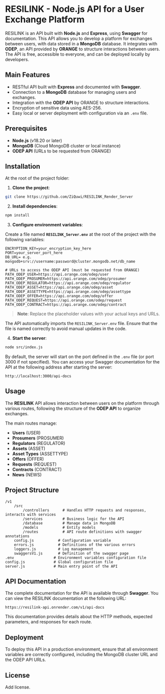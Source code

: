 # RESILINK - Node.js API for a User Exchange Platform

RESILINK is an API built with **Node.js** and **Express**, using **Swagger** for documentation. This API allows you to develop a platform for exchanges between users, with data stored in a **MongoDB** database. It integrates with **ODEP**, an API provided by **ORANGE** to structure interactions between users. The API is free, accessible to everyone, and can be deployed locally by developers.

## Main Features

- RESTful API built with **Express** and documented with **Swagger**.
- Connection to a **MongoDB** database for managing users and exchanges.
- Integration with the **ODEP API** by ORANGE to structure interactions.
- Encryption of sensitive data using AES-256.
- Easy local or server deployment with configuration via an `.env` file.

## Prerequisites

- **Node.js** (v18.20 or later)
- **MongoDB** (Cloud MongoDB cluster or local instance)
- **ODEP API** (URLs to be requested from ORANGE)

## Installation

At the root of the project folder:

1. **Clone the project**:

```bash
git clone https://github.com/ZiQuwi/RESILINK_Render_Server
```

2. **Install dependencies**:

```bash
npm install
```

3. **Configure environment variables**:

Create a file named **`RESILINK_Server.env`** at the root of the project with the following variables:

```
ENCRYPTION_KEY=your_encryption_key_here
PORT=your_server_port_here
DB_URL= e.g. mongodb+srv://username:password@cluster.mongodb.net/db_name

# URLs to access the ODEP API (must be requested from ORANGE)
PATH_ODEP_USER=https://api.orange.com/odep/user
PATH_ODEP_PROSUMER=https://api.orange.com/odep/prosumer
PATH_ODEP_REGULATOR=https://api.orange.com/odep/regulator
PATH_ODEP_ASSET=https://api.orange.com/odep/asset
PATH_ODEP_ASSETTYPE=https://api.orange.com/odep/assettype
PATH_ODEP_OFFER=https://api.orange.com/odep/offer
PATH_ODEP_REQUEST=https://api.orange.com/odep/request
PATH_ODEP_CONTRACT=https://api.orange.com/odep/contract
```

> **Note**: Replace the placeholder values with your actual keys and URLs.

The API automatically imports the `RESILINK_Server.env` file. Ensure that the file is named correctly to avoid manual updates in the code.

4. **Start the server**:

```bash
node src/index.js
```

By default, the server will start on the port defined in the `.env` file (or port 3000 if not specified). You can access your Swagger documentation for the API at the following address after starting the server:

```
http://localhost:3000/api-docs
```

## Usage

The **RESILINK** API allows interaction between users on the platform through various routes, following the structure of the **ODEP API** to organize exchanges.

The main routes manage:
- **Users** (USER)
- **Prosumers** (PROSUMER)
- **Regulators** (REGULATOR)
- **Assets** (ASSET)
- **Asset Types** (ASSETTYPE)
- **Offers** (OFFER)
- **Requests** (REQUEST)
- **Contracts** (CONTRACT)
- **News** (NEWS)

## Project Structure

```
/v1
    /src
        /controllers      # Handles HTTP requests and responses, interacts with services
        /services         # Business logic for the API
        /database         # Manage data in MongoDB
        /models           # Entity models
        /routes           # API route definitions with swagger annotations
    config.js           # Configuration variable
    errors.js           # Definitions of the various errors
    loggers.js          # Log management
    swaggersV1.js       # Definition of the swagger page 
.env                  # Environment variables configuration file
config.js             # Global configuration file
server.js             # Main entry point of the API
```

## API Documentation

The complete documentation for the API is available through **Swagger**. You can view the RESILINK documentation at the following URL:

```
https://resilink-api.onrender.com/v1/api-docs
```

This documentation provides details about the HTTP methods, expected parameters, and responses for each route.

## Deployment

To deploy this API in a production environment, ensure that all environment variables are correctly configured, including the MongoDB cluster URL and the ODEP API URLs.

## License

Add license.
